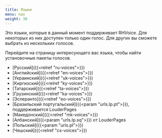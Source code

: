 ```yaml
---
title: Языки
menu: nav
weight: 30
---
```


Это языки, которые в данный момент поддерживает RHVoice. Для некоторых
из них доступен только один голос. Для других вы сможете выбрать из
нескольких голосов.

Перейдите на страницу интересующего вас языка, чтобы найти
установочные пакеты голосов.

* [Русский]({{<relref "ru-voices">}})
* [Английский]({{<relref "en-voices">}})
* [Украинский]({{<relref "uk-voices">}})
* [Киргизский]({{<relref "ky-voices">}})
* [Татарский]({{<relref "ta-voices">}})
* [Грузинский]({{<relref "ka-voices">}})
* [Эсперанто]({{<relref "eo-voices">}})
* [Бразильский португальский]({{<param "urls.lp.pt">}}), поддерживается LouderPages
* [Македонский]({{<relref "mk-voices">}})
* [Албанский]({{<param "urls.lp.sq">}}) от LouderPages
* [Польский]({{<param "urls.pl">}})
* [Чешский]({{<relref "cs-voices">}})

